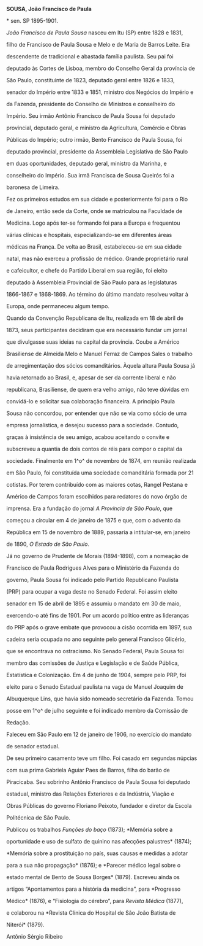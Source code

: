 **SOUSA, João Francisco de Paula**



\* sen. SP 1895-1901.



*João Francisco de Paula Sousa* nasceu em Itu (SP) entre 1828 e 1831,

filho de Francisco de Paula Sousa e Melo e de Maria de Barros Leite. Era

descendente de tradicional e abastada família paulista. Seu pai foi

deputado às Cortes de Lisboa, membro do Conselho Geral da província de

São Paulo, constituinte de 1823, deputado geral entre 1826 e 1833,

senador do Império entre 1833 e 1851, ministro dos Negócios do Império e

da Fazenda, presidente do Conselho de Ministros e conselheiro do

Império. Seu irmão Antônio Francisco de Paula Sousa foi deputado

provincial, deputado geral, e ministro da Agricultura, Comércio e Obras

Públicas do Império; outro irmão, Bento Francisco de Paula Sousa, foi

deputado provincial, presidente da Assembleia Legislativa de São Paulo

em duas oportunidades, deputado geral, ministro da Marinha, e

conselheiro do Império. Sua irmã Francisca de Sousa Queirós foi a

baronesa de Limeira.



Fez os primeiros estudos em sua cidade e posteriormente foi para o Rio

de Janeiro, então sede da Corte, onde se matriculou na Faculdade de

Medicina. Logo após ter-se formando foi para a Europa e frequentou

várias clínicas e hospitais, especializando-se em diferentes áreas

médicas na França. De volta ao Brasil, estabeleceu-se em sua cidade

natal, mas não exerceu a profissão de médico. Grande proprietário rural

e cafeicultor, e chefe do Partido Liberal em sua região, foi eleito

deputado à Assembleia Provincial de São Paulo para as legislaturas

1866-1867 e 1868-1869. Ao término do último mandato resolveu voltar à

Europa, onde permaneceu algum tempo.



Quando da Convenção Republicana de Itu, realizada em 18 de abril de

1873, seus participantes decidiram que era necessário fundar um jornal

que divulgasse suas ideias na capital da província. Coube a Américo

Brasiliense de Almeida Melo e Manuel Ferraz de Campos Sales o trabalho

de arregimentação dos sócios comanditários. Àquela altura Paula Sousa já

havia retornado ao Brasil, e, apesar de ser da corrente liberal e não

republicana, Brasiliense, de quem era velho amigo, não teve dúvidas em

convidá-lo e solicitar sua colaboração financeira. A princípio Paula

Sousa não concordou, por entender que não se via como sócio de uma

empresa jornalística, e desejou sucesso para a sociedade. Contudo,

graças à insistência de seu amigo, acabou aceitando o convite e

subscreveu a quantia de dois contos de réis para compor o capital da

sociedade. Finalmente em 1^o^ de novembro de 1874, em reunião realizada

em São Paulo, foi constituída uma sociedade comanditária formada por 21

cotistas. Por terem contribuído com as maiores cotas, Rangel Pestana e

Américo de Campos foram escolhidos para redatores do novo órgão de

imprensa. Era a fundação do jornal *A Província de São Paulo*, que

começou a circular em 4 de janeiro de 1875 e que, com o advento da

República em 15 de novembro de 1889, passaria a intitular-se, em janeiro

de 1890, *O Estado de São Paulo*.



Já no governo de Prudente de Morais (1894-1898), com a nomeação de

Francisco de Paula Rodrigues Alves para o Ministério da Fazenda do

governo, Paula Sousa foi indicado pelo Partido Republicano Paulista

(PRP) para ocupar a vaga deste no Senado Federal. Foi assim eleito

senador em 15 de abril de 1895 e assumiu o mandato em 30 de maio,

exercendo-o até fins de 1901. Por um acordo político entre as lideranças

do PRP após o grave embate que provocou a cisão ocorrida em 1897, sua

cadeira seria ocupada no ano seguinte pelo general Francisco Glicério,

que se encontrava no ostracismo. No Senado Federal, Paula Sousa foi

membro das comissões de Justiça e Legislação e de Saúde Pública,

Estatística e Colonização. Em 4 de junho de 1904, sempre pelo PRP, foi

eleito para o Senado Estadual paulista na vaga de Manuel Joaquim de

Albuquerque Lins, que havia sido nomeado secretário da Fazenda. Tomou

posse em 1^o^ de julho seguinte e foi indicado membro da Comissão de

Redação.



Faleceu em São Paulo em 12 de janeiro de 1906, no exercício do mandato

de senador estadual.



De seu primeiro casamento teve um filho. Foi casado em segundas núpcias

com sua prima Gabriela Aguiar Paes de Barros, filha do barão de

Piracicaba. Seu sobrinho Antônio Francisco de Paula Sousa foi deputado

estadual, ministro das Relações Exteriores e da Indústria, Viação e

Obras Públicas do governo Floriano Peixoto, fundador e diretor da Escola

Politécnica de São Paulo.



Publicou os trabalhos *Funções do baço* (1873); *Memória sobre a

oportunidade e uso de sulfato de quinino nas afecções palustres* (1874);

*Memória sobre a prostituição no país, suas causas e medidas a adotar

para a sua não propagação* (1876); e *Parecer médico legal sobre o

estado mental de Bento de Sousa Borges* (1879). Escreveu ainda os

artigos “Apontamentos para a história da medicina”, para *Progresso

Médico* (1876), e “Fisiologia do cérebro”, para *Revista Médica* (1877),

e colaborou na *Revista Clínica do Hospital de São João Batista de

Niterói* (1879).



Antônio Sérgio Ribeiro



